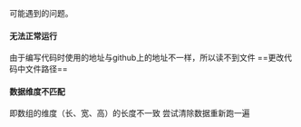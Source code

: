 可能遇到的问题。
#### 无法正常运行
由于编写代码时使用的地址与github上的地址不一样，所以读不到文件
==更改代码中文件路径==
#### 数据维度不匹配
即数组的维度（长、宽、高）的长度不一致
尝试清除数据重新跑一遍
